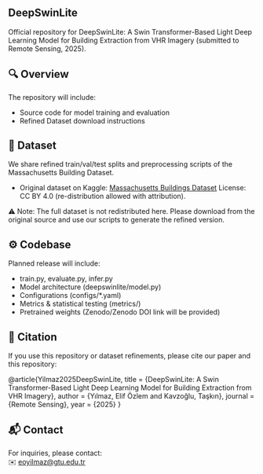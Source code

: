 
## DeepSwinLite

Official repository for DeepSwinLite: A Swin Transformer-Based Light Deep Learning Model for Building Extraction from VHR Imagery (submitted to Remote Sensing, 2025).

## 🔍 Overview

The repository will include:
- Source code for model training and evaluation
- Refined Dataset download instructions

## 📁 Dataset

We share refined train/val/test splits and preprocessing scripts of the Massachusetts Building Dataset.
- Original dataset on Kaggle: [Massachusetts Buildings Dataset](https://www.kaggle.com/datasets/balraj98/massachusetts-buildings-dataset)
License: CC BY 4.0 (re-distribution allowed with attribution).

⚠️ Note: The full dataset is not redistributed here. Please download from the original source and use our scripts to generate the refined version.

## ⚙️ Codebase

Planned release will include:
- train.py, evaluate.py, infer.py
- Model architecture (deepswinlite/model.py)
- Configurations (configs/*.yaml)
- Metrics & statistical testing (metrics/)
- Pretrained weights (Zenodo/Zenodo DOI link will be provided)

## 📑 Citation

If you use this repository or dataset refinements, please cite our paper and this repository:

@article{Yilmaz2025DeepSwinLite,
  title   = {DeepSwinLite: A Swin Transformer-Based Light Deep Learning Model for Building Extraction from VHR Imagery},
  author  = {Yılmaz, Elif Özlem and Kavzoğlu, Taşkın},
  journal = {Remote Sensing},
  year    = {2025}
}


## 📬 Contact

For inquiries, please contact:  
✉️ eoyilmaz@gtu.edu.tr
